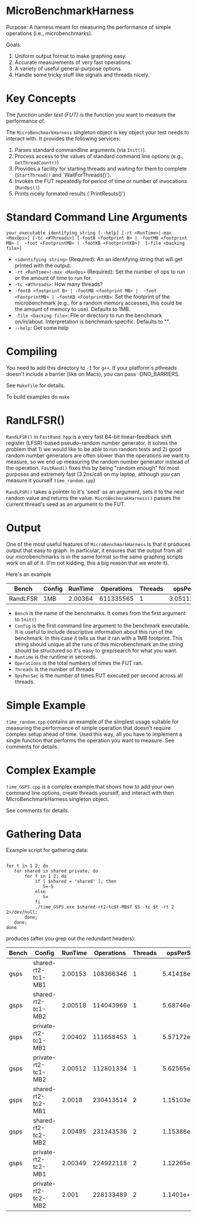 MicroBenchmarkHarness
=====================

Purpose:  A harness meant for measuring the performance of simple operations (i.e., microbenchmarks).  

Goals:

1.  Uniform output format to make graphing easy.
2.  Accurate measurements of very fast operations.
3.  A variety of useful general-purpose options.
4.  Handle some tricky stuff like signals and threads nicely.

Key Concepts
============

The *function under test (FUT)* is the function you want to measure the performance of.

The `MicroBenchmarkHarness` singleton object is key object your test needs to interact with.  It provides the following services:

1.  Parses standard commandline arguments (via `Init()`).
2.  Process access to the values of standard command line options (e.g., `GetThreadCount()`)
3.  Provides a facility for starting threads and waiting for them to complete (`StartThread()` and `WaitForThreads()').
4.  Invokes the FUT repeatedly for period of time or number of invocations (`RunOps()`)
5.  Prints nicely formated results (`PrintResuts()')

Standard Command Line Arguments
===============================

`your_executable identifying_string [--help] [-rt <RunTime>|-max <MaxOps>] [-tc <#Threads>] [-footB <footprint B> | -footMB <footprint MB> |  -foot <FootprintMB> | -footKB <FootprintKB>]  [-file <backing file>]`

* `<identifying string>` (Required):  An an identifying string that will get printed with the output.
* `-rt <RunTime>|-max <MaxOps>` (Required): Set the number of ops to run or the amount of time to run for.
* `-tc <#Threads>`:  How many threads?
* `-footB <footprint B> | -footMB <footprint MB> |  -foot <FootprintMB> | -footKB <FootprintKB>`:  Set the footprint of the microbenchmark (e.g., for a random memory accesses, this could be the amount of memory to use).  Defaults to 1MB.
* `-file <backing file>`:  File or directory to run the benchmark on/in/about.  Interpretation is benchmark-specific.  Defaults to "".
* `--help`:  Get some help

Compiling
=========

You need to add this directory to `-I` for `g++`.  If your platform`s pthreads doesn't include a barrier (like on Macs), you can pass -DNO_BARRIERS.

See `Makefile` for details.

To build examples do `make`



RandLFSR()
==========
`RandLFSR()` in `FastRand.hpp` is a very fast 64-bit linear-feedback shift register (LFSR)-based pseudo-random number generator.  It solves the problem that 1) we would like to be able to run random tests and 2) good random number generators are often slower than the operations we want to measure, so we end up measuring the random number generator instead of the operation.   `FastRand()` fixes this by being  "random enough" for most purposes and extremely fast (3.2ns/call on my laptop, although you can  measure it yourself `time_random.cpp`)

`RandLFSR()` takes a pointer to it's 'seed' as an argument, sets it to the next random value and returns the value.  `MicroBechmrakHarness()` passes the current thread's seed as an argument to the FUT.

Output
======

One of the most useful features of `MicroBenchmarkHarness` is that it produces output that easy to graph.  In particular, it ensures that the output from all our microbenchmarks is in the same format so the same graphing scripts work on all of it.  (I'm not kidding, this a big reason that we wrote it).

Here's an example

| Bench   | Config	| RunTime	  | Operations	|  Threads | opsPerSec  |
|---------|-------------|-----------------|-------------|----------|------------|
| RandLFSR|	1MB	| 2.00364	  | 611335565	| 1	   | 3.05112e+08|


* `Bench` is the name of the benchmarks.  It comes from the first argument to `Init()`
* `Config` is the first command line argument to the benchmark executable.  It is useful to include descriptive information about this run of the benchmark. In this case it tells us that it ran with a 1MB footprint.  This string should unique all the runs of this microbenchmark an the string should be structured so it's easy to grep/search for what you want.
* `Runtime` is the runtime in seconds.
* `Operations` is the total numbers of times the FUT ran.
* `Threads` is the number of threads
* `OpsPerSec` is the number of times FUT executed per second across all threads.



Simple Example
==============

`time_random.cpp` contains an example of the simplest usage suitable for measuring the performance of simple operation that doesn't require complex setup ahead of time.  Used this way, all you have to implement a single function that performs the operation you want to measure.  See comments for details.

Complex Example
===============

`time_GSPS.cpp` is a complex example that shows how to add your own command line options, create threads yourself, and interact with then MicroBenchmarkHarness singleton object.

See comments for details.


Gathering Data
==============

Example script for gathering data:

```shell

for t in 1 2; do
   for shared in shared private; do
       for f in 1 2; do
           if [ $shared = 'shared' ]; then
       	      S=-S
           else
              S=
           fi
           ./time_GSPS.exe $shared-rt2-tc$t-MB$f $S -tc $t -rt 2 2>/dev/null;
       done;
   done;
done
```

produces (after you grep out the redundant headers):

| Bench     | Config	           | RunTime	     | Operations|  Threads | opsPerSec    |
|-----------|----------------------|-----------------|-----------|----------|--------------|
|	gsps|	shared-rt2-tc1-MB1 |	2.00153      |	108366346|	1   |	5.41418e+07|
|	gsps|	shared-rt2-tc1-MB2 |	2.00518      |	114043969|	1   |	5.68746e+07|
|	gsps|	private-rt2-tc1-MB1|	2.00402      |	111658453|	1   |	5.57172e+07|
|	gsps|	private-rt2-tc1-MB2|	2.00512      |	112801334|	1   |	5.62565e+07|
|	gsps|	shared-rt2-tc2-MB1 |	2.0018       |	230413514|	2   |	1.15103e+08|
|	gsps|	shared-rt2-tc2-MB2 |	2.00495      |	231343536|	2   |	1.15386e+08|
|	gsps|	private-rt2-tc2-MB1|	2.00349      |	224922118|	2   |	1.12265e+08|
|	gsps|	private-rt2-tc2-MB2|	2.001        |	228133489|	2   |	1.1401e+0  |
